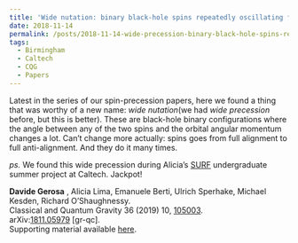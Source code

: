 ```yaml
---
title: 'Wide nutation: binary black-hole spins repeatedly oscillating from full alignment to full anti-alignment'
date: 2018-11-14
permalink: /posts/2018-11-14-wide-precession-binary-black-hole-spins-repeatedly-oscillating-from-full-alignment-to-full-anti-alignment
tags:
  - Birmingham
  - Caltech
  - CQG
  - Papers
---
```


Latest in the series of our spin-precession papers, here we found a thing that was worthy of a new name: _wide nutation_(we had _wide precession_ before, but this is better). These are black-hole binary configurations where the angle between any of the two spins and the orbital angular momentum changes a lot. Can’t change more actually: spins goes from full alignment to full anti-alignment. And they do it many times.

_ps._ We found this wide precession during Alicia’s [SURF](<http://sfp.caltech.edu/programs/ligo_surf>) undergraduate summer project at Caltech. Jackpot!

**Davide Gerosa** , Alicia Lima, Emanuele Berti, Ulrich Sperhake, Michael Kesden, Richard O’Shaughnessy.  
Classical and Quantum Gravity 36 (2019) 10, [105003](<https://iopscience.iop.org/article/10.1088/1361-6382/ab14ae/meta>).  
arXiv:[1811.05979](<http://arxiv.org/abs/arXiv:1811.05979>) [gr-qc].  
Supporting material available [here](<../../../../../index.html?p=224>).


